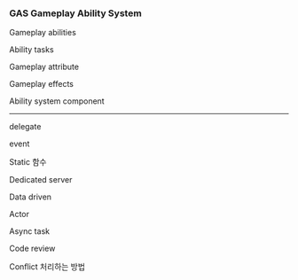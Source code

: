 ### GAS Gameplay Ability System

Gameplay abilities

Ability tasks

Gameplay attribute

Gameplay effects

Ability system component

---

delegate

event

Static 함수

Dedicated server

Data driven

Actor

Async task

Code review

Conflict 처리하는 방법

